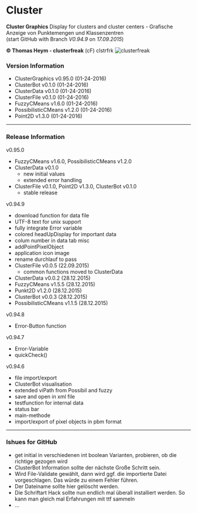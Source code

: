# Cluster
**Cluster Graphics**
Display for clusters and cluster centers - Grafische Anzeige von Punktemengen und Klassenzentren  
(start GitHub with Branch *V0.94.9* on *17.09.2015*)

**&copy; Thomas Heym - clusterfreak** (cF) clstrfrk
![clusterfreak](https://http://clusterfreak.com/favicon.ico "clusterfreak")

### Version Information
* ClusterGraphics v0.95.0 (01-24-2016)
* ClusterBot v0.1.0 (01-24-2016)
* ClusterData v0.1.0 (01-24-2016)
* ClusterFile v0.1.0 (01-24-2016)
* FuzzyCMeans v1.6.0 (01-24-2016)
* PossibilisticCMeans v1.2.0 (01-24-2016)
* Point2D v1.3.0 (01-24-2016)
* * *
### Release Information
v0.95.0
* FuzzyCMeans v1.6.0, PossibilisticCMeans v1.2.0
* ClusterData v0.1.0
	* new initial values
	* extended error handling
* ClusterFile v0.1.0, Point2D v1.3.0, ClusterBot v0.1.0
	* stable release

v0.94.9
* download function for data file
* UTF-8 text for unix support
* fully integrate Error variable
* colored headUpDisplay for important data
* colum number in data tab misc
* addPointPixelObject
* application icon image
* rename durchlauf to pass
* ClusterFile v0.0.5 (22.09.2015)
	* common functions moved to ClusterData
* ClusterData v0.0.2 (28.12.2015)
* FuzzyCMeans v1.5.5 (28.12.2015)
* Punkt2D v1.2.0 (28.12.2015)
* ClusterBot v0.0.3 (28.12.2015)
* PossibilisticCMeans v1.1.5 (28.12.2015)

v0.94.8
* Error-Button function

v0.94.7
* Error-Variable
* quickCheck()

v0.94.6
* file import/export
* ClusterBot visualisation
* extended viPath from Possibil and fuzzy
* save and open in xml file
* testfunction for internal data
* status bar
* main-methode
* import/export of pixel objects in pbm format

* * *

### Ishues for GitHub
* get initial in verschiedenen int boolean Varianten, probieren, ob die richtige gezogen wird
* ClusterBot Information sollte der nächste Große Schritt sein.
* Wird File-Validate gewählt, dann wird ggf. die importierte Datei vorgeschlagen. Das würde zu einem Fehler führen.
* Der Dateiname sollte hier gelöscht werden.
* Die Schriftart Hack sollte nun endlich mal überall installiert werden. So kann man gleich mal Erfahrungen mit ttf sammeln
* ...